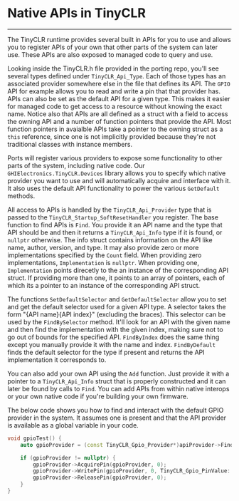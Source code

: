 # Native APIs in TinyCLR
---
The TinyCLR runtime provides several built in APIs for you to use and allows you to register APIs of your own that other parts of the system can later use. These APIs are also exposed to managed code to query and use.

Looking inside the TinyCLR.h file provided in the porting repo, you'll see several types defined under `TinyCLR_Api_Type`. Each of those types has an associated provider somewhere else in the file that defines its API. The `GPIO` API for example allows you to read and write a pin that that provider has. APIs can also be set as the default API for a given type. This makes it easier for managed code to get access to a resource without knowing the exact name. Notice also that APIs are all defined as a struct with a field to access the owning API and a number of function pointers that provide the API. Most function pointers in avaialble APIs take a pointer to the owning struct as a `this` reference, since one is not implicitly provided because they're not traditional classes with instance members.

Ports will register various providers to expose some functionality to other parts of the system, including native code. Our `GHIElectronics.TinyCLR.Devices` library allows you to specify which native provider you want to use and will automatically acquire and interface with it. It also uses the default API functionality to power the various `GetDefault` methods.

All access to APIs is handled by the `TinyCLR_Api_Provider` type that is passed to the `TinyCLR_Startup_SoftResetHandler` you register. The base function to find APIs is `Find`. You provide it an API name and the type that API should be and then it returns a `TinyCLR_Api_Info` type if it is found, or `nullptr` otherwise. The info struct contains information on the API like name, author, version, and type. It may also provide zero or more implementations specified by the `Count` field. When providing zero implementations, `Implementation` is `nullptr`. When providing one, `Implementation` points direcetly to the an instance of the corresponding API struct. If providing more than one, it points to an array of pointers, each of which its a pointer to an instance of the corresponding API struct. 

The functions `SetDefaultSelector` and `GetDefaultSelector` allow you to set and get the default selector used for a given API type. A selector takes the form "{API name}\{API index}" (excluding the braces). This selector can be used by the `FindBySelector` method. It'll look for an API with the given name and then find the implementation with the given index, making sure not to go out of bounds for the specified API. `FindByIndex` does the same thing except you manually provide it with the name and index. `FindByDefault` finds the default selector for the type if present and returns the API implementation it corresponds to.

You can also add your own API using the `Add` function. Just provide it with a pointer to a `TinyCLR_Api_Info` struct that is properly constructed and it can later be found by calls to `Find`. You can add APIs from within native interops or your own native code if you're building your own firmware.

The below code shows you how to find and interact with the default GPIO provider in the system. It assumes one is present and that the API provider is available as a global variable in your code.

```cpp
void gpioTest() {
    auto gpioProvider = (const TinyCLR_Gpio_Provider*)apiProvider->FindDefault(apiProvider, TinyCLR_Api_Type::GpioProvider);

    if (gpioProvider != nullptr) {
        gpioProvider->AcquirePin(gpioProvider, 0);
        gpioProvider->WritePin(gpioProvider, 0, TinyCLR_Gpio_PinValue::High);
        gpioProvider->ReleasePin(gpioProvider, 0);
    }
}
```